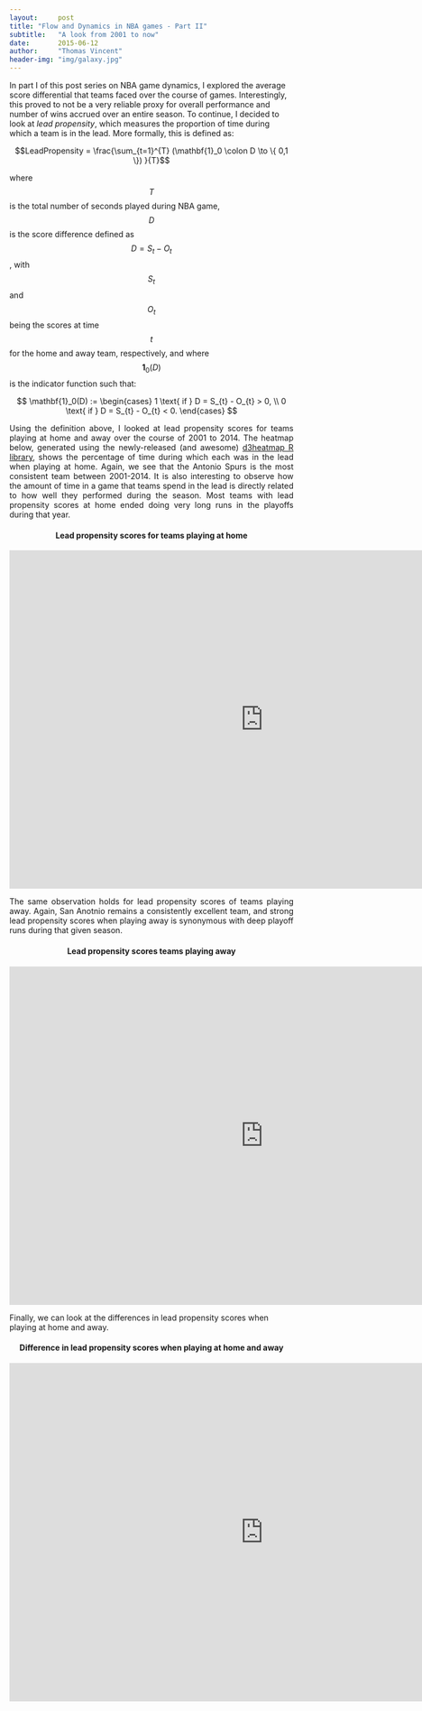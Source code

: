 ```yaml
---
layout:     post
title: "Flow and Dynamics in NBA games - Part II"
subtitle:   "A look from 2001 to now"
date:       2015-06-12
author:     "Thomas Vincent"
header-img: "img/galaxy.jpg"
---
```


<script type="text/javascript" src="http://cdn.mathjax.org/mathjax/latest/MathJax.js?config=TeX-AMS-MML_HTMLorMML"></script>

<style type="text/css">
/*body{font-family: Arial, sans-serif;font-size:10px;}*/
  .axis path,.axis line {
    fill: none;
    stroke:#b6b6b6;
    shape-rendering: crispEdges;
  }
  /*.tick line{fill:none;stroke:none;}*/
  .tick text{
    fill:#999;
    font-size:14px;
  }

  g.journal.active{
    cursor:pointer;
  }

  text.label{
    font-size:12px;
    font-weight:bold;
    cursor:pointer;
  }

  text.value{
    font-size:12px;
    font-weight:bold;
  }
</style>


In part I of this post series on NBA game dynamics, I explored the average score differential that teams faced over the course of games. Interestingly, this proved to not be a very reliable proxy for overall performance and number of wins accrued over an entire season. To continue, I decided to look at *lead propensity*, which measures the proportion of time during which a team is in the lead. More formally, this is defined as:

$$LeadPropensity = \frac{\sum_{t=1}^{T} (\mathbf{1}_0 \colon D \to \{ 0,1 \}) }{T}$$

where $$T$$ is the total number of seconds played during NBA game, $$D$$ is the score difference defined as $$D = S_{t} - O_{t}$$, with $$S_{t}$$ and $$O_{t}$$ being the scores at time $$t$$ for the home and away team, respectively, and where $$\mathbf{1}_0(D)$$ is the indicator function such that:

$$
\mathbf{1}_0(D) :=
\begin{cases} 
1 \text{ if } D = S_{t} - O_{t} > 0, \\
0 \text{ if } D = S_{t} - O_{t} < 0.
\end{cases}
$$

<p align="justify">
Using the definition above, I looked at lead propensity scores for teams playing at home and away over the course of 2001 to 2014. The heatmap below, generated using the newly-released (and awesome) <a href="https://github.com/rstudio/d3heatmap">d3heatmap R library</a>, shows the percentage of time during which each was in the lead when playing at home. Again, we see that the Antonio Spurs is the most consistent team between 2001-2014. It is also interesting to observe how the amount of time in a game that teams spend in the lead is directly related to how well they performed during the season. Most teams with lead propensity scores at home ended doing very long runs in the playoffs during that year.
</p>

<center>
   <h4> Lead propensity scores for teams playing at home</h4>
  <iframe width="900" height="600" src="https://statofmind-blog.nyc3.digitaloceanspaces.com/images/home_lead_prop.html" frameborder="0" allowfullscreen="allowfullscreen"></iframe>
</center>

<p align="justify">
The same observation holds for lead propensity scores of teams playing away. Again, San Anotnio remains a consistently excellent team, and strong lead propensity scores when playing away is synonymous with deep playoff runs during that given season.
</p>

<center>
  <h4> Lead propensity scores teams playing away</h4>
    <iframe width="900" height="600" src="https://statofmind-blog.nyc3.digitaloceanspaces.com/images/away_lead_prop.html" frameborder="0" allowfullscreen="allowfullscreen"></iframe>
</center>

Finally, we can look at the differences in lead propensity scores when playing at home and away.

<center>
  <h4> Difference in lead propensity scores when playing at home and away</h4>
    <iframe width="900" height="600" src="https://statofmind-blog.nyc3.digitaloceanspaces.com/images/lead_prop_diff.html" frameborder="0" allowfullscreen="allowfullscreen"></iframe>
</center>

